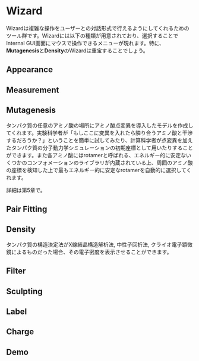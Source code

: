 # Wizard
Wizardは複雑な操作をユーザーとの対話形式で行えるようにしてくれるためのツール群です。Wizardには以下の種類が用意されており、選択することでInternal GUI画面にマウスで操作できるメニューが現れます。特に、**Mutagenesis**と**Density**のWizardは重宝することでしょう。

## Appearance

## Measurement

## Mutagenesis
タンパク質の任意のアミノ酸の場所にアミノ酸点変異を導入したモデルを作成してくれます。実験科学者が「もしここに変異を入れたら隣り合うアミノ酸と干渉するだろうか？」ということを簡単に試してみたり、計算科学者が点変異を加えたタンパク質の分子動力学シミュレーションの初期座標として用いたりすることができます。また各アミノ酸にはrotamerと呼ばれる、エネルギー的に安定ないくつかのコンフォメーションのライブラリが内蔵されている上、周囲のアミノ酸の座標を検知した上で最もエネルギー的に安定なrotamerを自動的に選択してくれます。

詳細は第5章で。

## Pair Fitting

## Density
タンパク質の構造決定法がX線結晶構造解析法, 中性子回折法, クライオ電子顕微鏡によるものだった場合、その電子密度を表示させることができます。

## Filter

## Sculpting

## Label

## Charge

## Demo